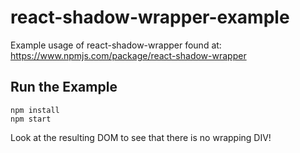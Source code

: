 # react-shadow-wrapper-example
Example usage of react-shadow-wrapper found at:
https://www.npmjs.com/package/react-shadow-wrapper

## Run the Example

```
npm install
npm start
```

Look at the resulting DOM to see that there is no wrapping DIV!